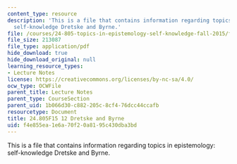 ```yaml
---
content_type: resource
description: 'This is a file that contains information regarding topics in epistemology:
  self-knowledge Dretske and Byrne.'
file: /courses/24-805-topics-in-epistemology-self-knowledge-fall-2015/f4e855ea1e6a70f20a8195c430dba3bd_MIT24_805F15_12Dre.pdf
file_size: 213087
file_type: application/pdf
hide_download: true
hide_download_original: null
learning_resource_types:
- Lecture Notes
license: https://creativecommons.org/licenses/by-nc-sa/4.0/
ocw_type: OCWFile
parent_title: Lecture Notes
parent_type: CourseSection
parent_uid: 1b066d30-c882-205c-8cf4-76dcc44ccafb
resourcetype: Document
title: 24.805F15 12 Dretske and Byrne
uid: f4e855ea-1e6a-70f2-0a81-95c430dba3bd
---
```

This is a file that contains information regarding topics in epistemology: self-knowledge Dretske and Byrne.